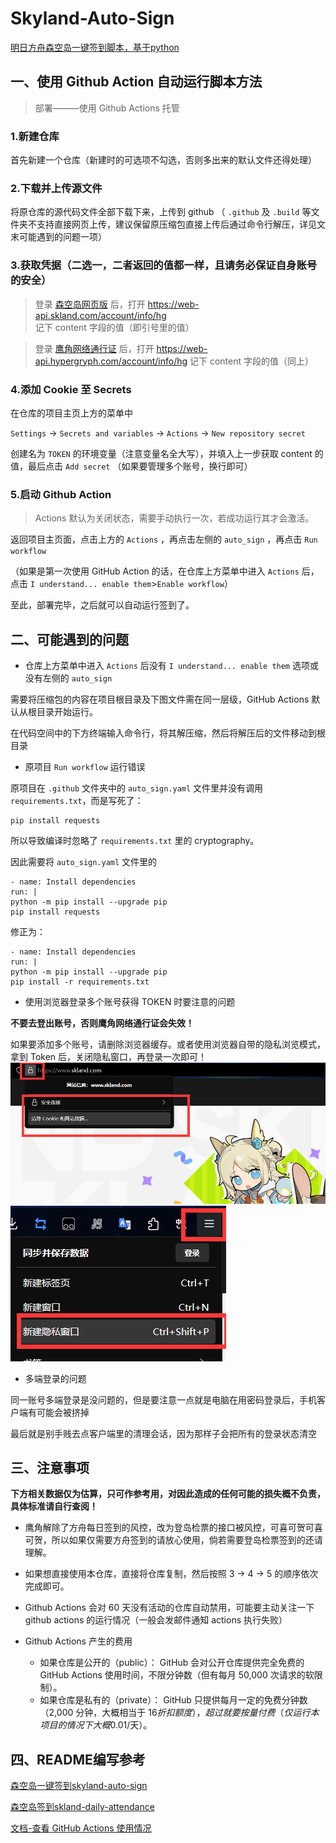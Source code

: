 # Skyland-Auto-Sign

[明日方舟森空岛一键签到脚本，基于python](https://gitee.com/FancyCabbage/skyland-auto-sign#mode3)


## 一、使用 Github Action 自动运行脚本方法

> 部署———使用 Github Actions 托管

### 1.新建仓库

首先新建一个仓库（新建时的可选项不勾选，否则多出来的默认文件还得处理）

### 2.下载并上传源文件

将原仓库的源代码文件全部下载下来，上传到 github （ `.github` 及 `.build` 等文件夹不支持直接网页上传，建议保留原压缩包直接上传后通过命令行解压，详见文末可能遇到的问题一项）

### 3.获取凭据（二选一，二者返回的值都一样，且请务必保证自身账号的安全）

>登录 [森空岛网页版](https://www.skland.com/) 后，打开 https://web-api.skland.com/account/info/hg 记下 content 字段的值（即引号里的值）

>登录 [鹰角网络通行证](https://user.hypergryph.com/login) 后，打开 https://web-api.hypergryph.com/account/info/hg 记下 content 字段的值（同上）

### 4.添加 Cookie 至 Secrets

在仓库的项目主页上方的菜单中

`Settings` -> `Secrets and variables` -> `Actions` -> `New repository secret`

创建名为 `TOKEN` 的环境变量（注意变量名全大写），并填入上一步获取 content 的值，最后点击 `Add secret` （如果要管理多个账号，换行即可）

### 5.启动 Github Action

> Actions 默认为关闭状态，需要手动执行一次，若成功运行其才会激活。

返回项目主页面，点击上方的 `Actions` ，再点击左侧的 `auto_sign` ，再点击 `Run workflow`

（如果是第一次使用 GitHub Action 的话，在仓库上方菜单中进入 `Actions` 后，点击 `I understand... enable them`>`Enable workflow`）

至此，部署完毕，之后就可以自动运行签到了。


## 二、可能遇到的问题

- 仓库上方菜单中进入 `Actions` 后没有 `I understand... enable them` 选项或没有左侧的 `auto_sign`

需要将压缩包的内容在项目根目录及下图文件需在同一层级，GitHub Actions 默认从根目录开始运行。

在代码空间中的下方终端输入命令行，将其解压缩，然后将解压后的文件移动到根目录

- 原项目 `Run workflow` 运行错误

原项目在 `.github` 文件夹中的 `auto_sign.yaml` 文件里并没有调用 `requirements.txt`，而是写死了：

  ```json{
pip install requests
  ```

所以导致编译时忽略了 `requirements.txt` 里的 cryptography。

因此需要将 `auto_sign.yaml` 文件里的

  ```json{
- name: Install dependencies
run: |
python -m pip install --upgrade pip
pip install requests
  ```

修正为：

  ```json{
- name: Install dependencies
run: |
python -m pip install --upgrade pip
pip install -r requirements.txt
  ```

- 使用浏览器登录多个账号获得 TOKEN 时要注意的问题

**不要去登出账号，否则鹰角网络通行证会失效！**

如果要添加多个账号，请删除浏览器缓存。或者使用浏览器自带的隐私浏览模式，拿到 Token 后，关闭隐私窗口，再登录一次即可！
![img_20.png](assets/img_20.png)
![img_21.png](assets/img_21.png)

- 多端登录的问题

同一账号多端登录是没问题的，但是要注意一点就是电脑在用密码登录后，手机客户端有可能会被挤掉

最后就是别手贱去点客户端里的清理会话，因为那样子会把所有的登录状态清空


## 三、注意事项

**下方相关数据仅为估算，只可作参考用，对因此造成的任何可能的损失概不负责，具体标准请自行查阅！**

- 鹰角解除了方舟每日签到的风控，改为登岛检票的接口被风控，可喜可贺可喜可贺，所以如果仅需要方舟签到的请放心使用，倘若需要登岛检票签到的还请理解。

- 如果想直接使用本仓库，直接将仓库复制，然后按照 3 -> 4 -> 5 的顺序依次完成即可。

- Github Actions 会对 60 天没有活动的仓库自动禁用，可能要主动关注一下 github actions 的运行情况（一般会发邮件通知 actions 执行失败）

- Github Actions 产生的费用

  - 如果仓库是公开的（public）：
GitHub 会对公开仓库提供完全免费的 GitHub Actions 使用时间，不限分钟数（但有每月 50,000 次请求的软限制）。
  - 如果仓库是私有的（private）：
GitHub 只提供每月一定的免费分钟数（2,000 分钟，大概相当于 $16 折扣额度），超过就要按量付费（仅运行本项目的情况下大概 0.01$/天）。


## 四、README编写参考

[森空岛一键签到skyland-auto-sign](https://gitee.com/FancyCabbage/skyland-auto-sign#mode3)

[森空岛签到skland-daily-attendance](https://github.com/enpitsuLin/skland-daily-attendance/blob/main/README.md)

[文档-查看 GitHub Actions 使用情况](https://docs.github.com/zh/billing/managing-billing-for-your-products/managing-billing-for-github-actions/viewing-your-github-actions-usage)
